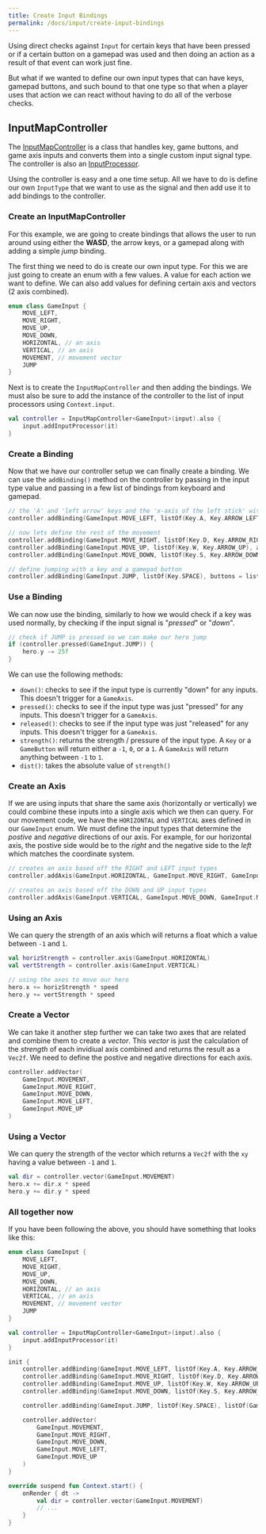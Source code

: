 ```yaml
---
title: Create Input Bindings
permalink: /docs/input/create-input-bindings
---
```


Using direct checks against `Input` for certain keys that have been pressed or if a certain button on a gamepad was used and then doing an action as a result of that event can work just fine.

But what if we wanted to define our own input types that can have keys, gamepad buttons, and such bound to that one type so that when a player uses that action we can react without having to do all of the verbose checks.

## InputMapController

The [InputMapController](https://github.com/littlektframework/littlekt/blob/master/core/src/commonMain/kotlin/com/lehaine/littlekt/input/InputMapController.kt) is a class that handles key, game buttons, and game axis inputs and converts them into a single custom input signal type. The controller is also an [InputProcessor](https://github.com/littlektframework/littlekt/blob/master/core/src/commonMain/kotlin/com/lehaine/littlekt/input/InputProcessor.kt).

Using the controller is easy and a one time setup. All we have to do is define our own `InputType` that we want to use as the signal and then add use it to add bindings to the controller.

### Create an InputMapController

For this example, we are going to create bindings that allows the user to run around using either the **WASD**, the arrow keys, or a gamepad along with adding a simple _jump_ binding.

The first thing we need to do is create our own input type. For this we are just going to create an enum with a few values. A value for each action we want to define. We can also add values for defining certain axis and vectors (2 axis combined).

```kotlin
enum class GameInput {
    MOVE_LEFT,
    MOVE_RIGHT,
    MOVE_UP,
    MOVE_DOWN,
    HORIZONTAL, // an axis
    VERTICAL, // an axis
    MOVEMENT, // movement vector
    JUMP
}
```

Next is to create the `InputMapController` and then adding the bindings. We must also be sure to add the instance of the controller to the list of input processors using `Context.input`.

```kotlin
val controller = InputMapController<GameInput>(input).also {
    input.addInputProcessor(it)
}
```

### Create a Binding

Now that we have our controller setup we can finally create a binding. We can use the `addBinding()` method on the controller by passing in the input type value and passing in a few list of bindings from keyboard and gamepad.

```kotlin
// the 'A' and 'left arrow' keys and the 'x-axis of the left stick' with trigger the 'MOVE_LEFT' input type
controller.addBinding(GameInput.MOVE_LEFT, listOf(Key.A, Key.ARROW_LEFT), axes = listOf(GameAxis.LX))

// now lets define the rest of the movement
controller.addBinding(GameInput.MOVE_RIGHT, listOf(Key.D, Key.ARROW_RIGHT), axes = listOf(GameAxis.LX))
controller.addBinding(GameInput.MOVE_UP, listOf(Key.W, Key.ARROW_UP), axes = listOf(GameAxis.LY))
controller.addBinding(GameInput.MOVE_DOWN, listOf(Key.S, Key.ARROW_DOWN), axes = listOf(GameAxis.LY))

// define jumping with a key and a gamepad button
controller.addBinding(GameInput.JUMP, listOf(Key.SPACE), buttons = listOf(GameButton.XBOX_A))
```

### Use a Binding

We can now use the binding, similarly to how we would check if a key was used normally, by checking if the input signal is "_pressed_" or "_down_".

```kotlin
// check if JUMP is pressed so we can make our hero jump
if (controller.pressed(GameInput.JUMP)) {
    hero.y -= 25f
}
```

We can use the following methods:

-   `down()`: checks to see if the input type is currently "down" for any inputs. This doesn't trigger for a `GameAxis`.
-   `pressed()`: checks to see if the input type was just "pressed" for any inputs. This doesn't trigger for a `GameAxis`.
-   `released()`: checks to see if the input type was just "released" for any inputs. This doesn't trigger for a `GameAxis`.
-   `strength()`: returns the strength / pressure of the input type. A `Key` or a `GameButton` will return either a `-1`, `0`, or a `1`. A `GameAxis` will return anything between `-1` to `1`.
-   `dist()`: takes the absolute value of `strength()`

### Create an Axis

If we are using inputs that share the same axis (horizontally or vertically) we could combine these inputs into a single axis which we then can query. For our movement code, we have the `HORIZONTAL` and `VERTICAL` axes defined in our `GameInput` enum. We must define the input types that determine the _postive_ and _negative_ directions of our axis. For example, for our horizontal axis, the postive side would be to the _right_ and the negative side to the _left_ which matches the coordinate system.

```kotlin
// creates an axis based off the RIGHT and LEFT input types
controller.addAxis(GameInput.HORIZONTAL, GameInput.MOVE_RIGHT, GameInput.MOVE_LEFT)

// creates an axis based off the DOWN and UP input types
controller.addAxis(GameInput.VERTICAL, GameInput.MOVE_DOWN, GameInput.MOVE_UP)
```

### Using an Axis

We can query the strength of an axis which will returns a float which a value between `-1` and `1`.

```kotlin
val horizStrength = controller.axis(GameInput.HORIZONTAL)
val vertStrength = controller.axis(GameInput.VERTICAL)

// using the axes to move our hero
hero.x += horizStrength * speed
hero.y += vertStrength * speed
```

### Create a Vector

We can take it another step further we can take two axes that are related and combine them to create a _vector_. This _vector_ is just the calculation of the _strength_ of each invidiual axis combined and returns the result as a `Vec2f`. We need to define the postive and negative directions for each axis.

```kotlin
controller.addVector(
    GameInput.MOVEMENT,
    GameInput.MOVE_RIGHT,
    GameInput.MOVE_DOWN,
    GameInput.MOVE_LEFT,
    GameInput.MOVE_UP
)
```

### Using a Vector

We can query the strength of the vector which returns a `Vec2f` with the `xy` having a value between `-1` and `1`.

```kotlin
val dir = controller.vector(GameInput.MOVEMENT)
hero.x += dir.x * speed
hero.y += dir.y * speed
```

### All together now

If you have been following the above, you should have something that looks like this:

```kotlin
enum class GameInput {
    MOVE_LEFT,
    MOVE_RIGHT,
    MOVE_UP,
    MOVE_DOWN,
    HORIZONTAL, // an axis
    VERTICAL, // an axis
    MOVEMENT, // movement vector
    JUMP
}

val controller = InputMapController<GameInput>(input).also {
    input.addInputProcessor(it)
}

init {
    controller.addBinding(GameInput.MOVE_LEFT, listOf(Key.A, Key.ARROW_LEFT), axes = listOf(GameAxis.LX))
    controller.addBinding(GameInput.MOVE_RIGHT, listOf(Key.D, Key.ARROW_RIGHT), axes = listOf(GameAxis.LX))
    controller.addBinding(GameInput.MOVE_UP, listOf(Key.W, Key.ARROW_UP), axes = listOf(GameAxis.LY))
    controller.addBinding(GameInput.MOVE_DOWN, listOf(Key.S, Key.ARROW_DOWN), axes = listOf(GameAxis.LY))

    controller.addBinding(GameInput.JUMP, listOf(Key.SPACE), listOf(GameButton.XBOX_A))

    controller.addVector(
        GameInput.MOVEMENT,
        GameInput.MOVE_RIGHT,
        GameInput.MOVE_DOWN,
        GameInput.MOVE_LEFT,
        GameInput.MOVE_UP
    )
}

override suspend fun Context.start() {
    onRender { dt ->
        val dir = controller.vector(GameInput.MOVEMENT)
        // ...
    }
}
```
